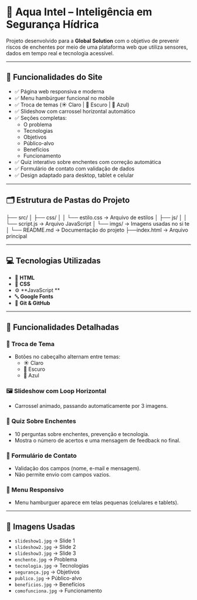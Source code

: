 # 🌊 Aqua Intel – Inteligência em Segurança Hídrica

Projeto desenvolvido para a **Global Solution** com o objetivo de prevenir riscos de enchentes por meio de uma plataforma web que utiliza sensores, dados em tempo real e tecnologia acessível.

---

## 🚀 Funcionalidades do Site

- ✅ Página web responsiva e moderna
- ✅ Menu hambúrguer funcional no mobile
- ✅ Troca de temas (☀️ Claro | 🌙 Escuro | 💙 Azul)
- ✅ Slideshow com carrossel horizontal automático
- ✅ Seções completas:
  - O problema
  - Tecnologias
  - Objetivos
  - Público-alvo
  - Benefícios
  - Funcionamento
- ✅ Quiz interativo sobre enchentes com correção automática
- ✅ Formulário de contato com validação de dados
- ✅ Design adaptado para desktop, tablet e celular

---

## 🗂️ Estrutura de Pastas do Projeto

├── src/
│ ├── css/
│ │ └── estilo.css → Arquivo de estilos
│ ├── js/
│ │ └── script.js → Arquivo JavaScript
│ └── imgs/ → Imagens usadas no si te
│
└── README.md → Documentação do projeto
├──index.html → Arquivo principal

---

## 💻 Tecnologias Utilizadas

- 🧠 **HTML**
- 🎨 **CSS**
- ⚙️ **JavaScript **
- 🔤 **Google Fonts**
- 🔗 **Git & GitHub**

---

## 🔧 Funcionalidades Detalhadas

### 🎨 Troca de Tema
- Botões no cabeçalho alternam entre temas:
  - ☀️ Claro
  - 🌙 Escuro
  - 💙 Azul

### 🖼️ Slideshow com Loop Horizontal
- Carrossel animado, passando automaticamente por 3 imagens.

### 🧠 Quiz Sobre Enchentes
- 10 perguntas sobre enchentes, prevenção e tecnologia.
- Mostra o número de acertos e uma mensagem de feedback no final.

### 📩 Formulário de Contato
- Validação dos campos (nome, e-mail e mensagem).
- Não permite envio com campos vazios.

### 📱 Menu Responsivo
- Menu hamburguer aparece em telas pequenas (celulares e tablets).

---

## 📸 Imagens Usadas

- `slideshow1.jpg` → Slide 1
- `slideshow2.jpg` → Slide 2
- `slideshow3.jpg` → Slide 3
- `enchente.jpg` → Problema
- `tecnologia.jpg` → Tecnologias
- `segurança.jpg` → Objetivos
- `publico.jpg` → Público-alvo
- `beneficios.jpg` → Benefícios
- `comofunciona.jpg` → Funcionamento


